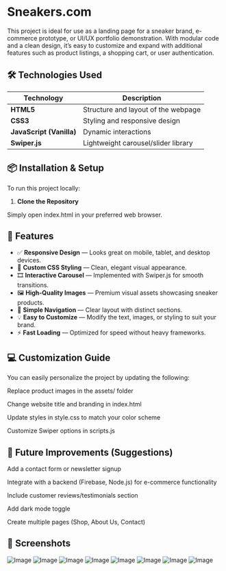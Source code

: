 # Sneakers.com
This project is ideal for use as a landing page for a sneaker brand, e-commerce prototype, or UI/UX portfolio demonstration. With modular code and a clean design, it’s easy to customize and expand with additional features such as product listings, a shopping cart, or user authentication.

## 🛠️ Technologies Used

| Technology | Description |
|------------|-------------|
| **HTML5** | Structure and layout of the webpage |
| **CSS3** | Styling and responsive design |
| **JavaScript (Vanilla)** | Dynamic interactions |
| **Swiper.js** | Lightweight carousel/slider library |

## 📦 Installation & Setup

To run this project locally:

1. **Clone the Repository**

Simply open index.html in your preferred web browser.

## 🚀 Features

- ✅ **Responsive Design** — Looks great on mobile, tablet, and desktop devices.
- 🎨 **Custom CSS Styling** — Clean, elegant visual appearance.
- 🎞️ **Interactive Carousel** — Implemented with Swiper.js for smooth transitions.
- 🖼️ **High-Quality Images** — Premium visual assets showcasing sneaker products.
- 🧭 **Simple Navigation** — Clear layout with distinct sections.
- 💡 **Easy to Customize** — Modify the text, images, or styling to suit your brand.
- ⚡ **Fast Loading** — Optimized for speed without heavy frameworks.


## 💻 Customization Guide
You can easily personalize the project by updating the following:

Replace product images in the assets/ folder

Change website title and branding in index.html

Update styles in style.css to match your color scheme

Customize Swiper options in scripts.js


## 🧪 Future Improvements (Suggestions)
Add a contact form or newsletter signup

Integrate with a backend (Firebase, Node.js) for e-commerce functionality

Include customer reviews/testimonials section

Add dark mode toggle

Create multiple pages (Shop, About Us, Contact)

## 📸 Screenshots

![Image](https://github.com/user-attachments/assets/72d09c16-4bf2-4aad-a7d0-02af26481747)
![Image](https://github.com/user-attachments/assets/4e117a4b-cf67-4df9-854e-72a5d6f3f8cc)
![Image](https://github.com/user-attachments/assets/5dfdafb8-aa5a-44e3-a943-1638c3d95327)
![Image](https://github.com/user-attachments/assets/ec0f44f6-2106-4a3b-b990-507cca396bfc)
![Image](https://github.com/user-attachments/assets/d68271c3-8bba-4d44-bc7f-e60aa78f6d58)
![Image](https://github.com/user-attachments/assets/b0e8c5df-d1f7-466f-97c7-a945b31df7a3)
![Image](https://github.com/user-attachments/assets/9a493a59-1fbb-4d3a-8e0b-d2a83dca0694)
![Image](https://github.com/user-attachments/assets/161fe39d-204d-454e-bd19-991ff868287d)
